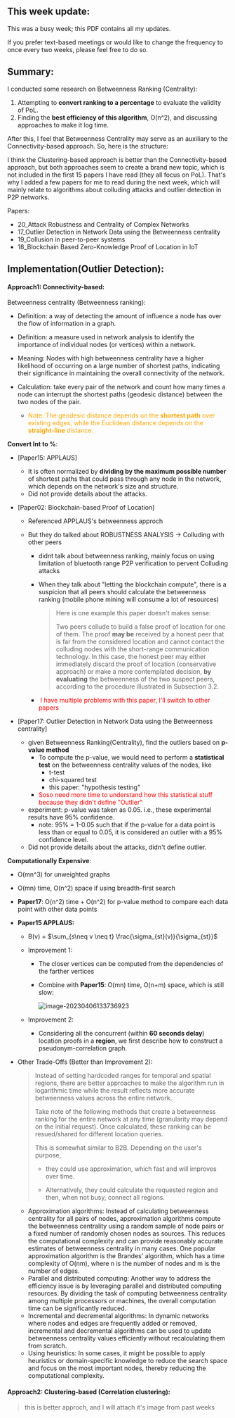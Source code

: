 ## This week update:

This was a busy week; this PDF contains all my updates.

If you prefer text-based meetings or would like to change the frequency to once every two weeks, please feel free to do so. 

## Summary:

I conducted some research on Betweenness Ranking (Centrality):

1. Attempting to **convert ranking to a percentage** to evaluate the validity of PoL.
2. Finding the **best efficiency of this algorithm**, O(n^2), and discussing approaches to make it log time.

After this, I feel that Betweenness Centrality may serve as an auxiliary to the Connectivity-based approach. So, here is the structure:

I think the Clustering-based approach is better than the Connectivity-based approach, but both approaches seem to create a brand new topic, which is not included in the first 15 papers I have read (they all focus on PoL). That's why I added a few papers for me to read during the next week, which will mainly relate to algorithms about colluding attacks and outlier detection in P2P networks.

Papers:

- 20_Attack Robustness and Centrality of Complex Networks
- 17_Outlier Detection in Network Data using the Betweenness centrality
- 19_Collusion in peer-to-peer systems
- 18_Blockchain Based Zero-Knowledge Proof of Location in IoT



## Implementation(Outlier Detection):

#### Approach1: Connectivity-based:

Betweenness centrality (Betweenness ranking):

- Definition: a way of detecting the amount of influence a node has over the flow of information in a graph.
- Definition: a measure used in network analysis to identify the importance of individual nodes (or vertices) within a network.
- Meaning: Nodes with high betweenness centrality have a higher likelihood of occurring on a large number of shortest paths, indicating their significance in maintaining the overall connectivity of the network.

- Calculation: take every pair of the network and count how many times a node can interrupt the shortest paths (geodesic distance) between the two nodes of the pair.
  - <span style="color:orange;">Note: The geodesic distance depends on the **shortest path** over existing edges, while the Euclidean distance depends on the **straight-line** distance.</span>

**Convert Int to %**:

- [Paper15: APPLAUS]

  - It is often normalized by **dividing by the maximum possible number** of shortest paths that could pass through any node in the network, which depends on the network's size and structure.
  - Did not provide details about the attacks.

- [Paper02: Blockchain-based Proof of Location]

  - Referenced APPLAUS's betweenness approch

  - But they do talked about ROBUSTNESS ANALYSIS -> Colluding with other peers

    - didnt talk about betweenness ranking, mainly focus on using limitation of bluetooth range P2P verification to pervent Colluding attacks

    - When they talk about "letting the blockchain compute", there is a suspicion that all peers should calculate the betweenness ranking (mobile phone mining will consume a lot of resources)

      > Here is one example this paper doesn't makes sense:
      >
      > Two peers collude to build a false proof of location for one of them. The proof **may be** received by a honest peer that is far from the considered location and cannot contact the colluding nodes with the short-range communication technology. In this case, the honest peer may either immediately discard the proof of location (conservative approach) or make a more contemplated decision, **by evaluating** the betweenness of the two suspect peers, according to the procedure illustrated in Subsection 3.2.

    - <span style="color:red;"> I have multiple problems with this paper, I'll switch to other papers </span>

- [Paper17: Outlier Detection in Network Data using the Betweenness centrality]

  - given Betweenness Ranking(Centrality), find the outliers based on **p-value method**
    - To compute the p-value, we would need to perform a **statistical test** on the betweenness centrality values of the nodes, like
      - t-test
      - chi-squared test
      - this paper: "hypothesis testing"
    - <span style="color:red;"> Soso need more time to understand how this statistical stuff because they didn't define "Outlier"</span>
  - experiment: p-value was taken as 0.05. i.e., these experimental results have 95% confidence.
    - note: 95% = 1-0.05 such that if the p-value for a data point is less than or equal to 0.05, it is considered an outlier with a 95% confidence level.
  - Did not provide details about the attacks, didn't define outlier.

**Computationally Expensive**:

- O(mn^3) for unweighted graphs

- O(mn) time, O(n^2) space if using breadth-first search

- **Paper17**: O(n^2) time + O(n^2) for p-value method to compare each data point with other data points

- **Paper15 APPLAUS:** 

  - B(v) = $\sum_{s\neq v \neq t} \frac{\sigma_{st}(v)}{\sigma_{st}}$

  - Improvement 1:

    - The closer vertices can be computed from the dependencies of the farther vertices

    - Combine with **Paper15**: O(mn) time, O(n+m) space, which is still slow:

      ![image-20230406133736923](/Users/soso/Desktop/Research/FinalPaper.assets/image-20230406133736923.png)

  - Improvement 2:

    - Considering all the concurrent (within **60 seconds delay**) location proofs in a **region**, we first describe how to construct a pseudonym-correlation graph.

- Other Trade-Offs (Better than Improvement 2):

  > Instead of setting hardcoded ranges for temporal and spatial regions, there are better approaches to make the algorithm run in logarithmic time while the result reflects more accurate betweenness values across the entire network.
  >
  > Take note of the following methods that create a betweenness ranking for the entire network at any time (granularity may depend on the initial request). Once calculated, these ranking can be resued/shared for different location queries.
  >
  > This is somewhat similar to B2B. Depending on the user's purpose, 
  >
  > - they could use approximation, which fast and will improves over time. 
  >
  > - Alternatively, they could calculate the requested region and then, when not busy, connect all regions.
  
  - Approximation algorithms: Instead of calculating betweenness centrality for all pairs of nodes, approximation algorithms compute the betweenness centrality using a random sample of node pairs or a fixed number of randomly chosen nodes as sources. This reduces the computational complexity and can provide reasonably accurate estimates of betweenness centrality in many cases. One popular approximation algorithm is the Brandes' algorithm, which has a time complexity of O(nm), where n is the number of nodes and m is the number of edges.
  - Parallel and distributed computing: Another way to address the efficiency issue is by leveraging parallel and distributed computing resources. By dividing the task of computing betweenness centrality among multiple processors or machines, the overall computation time can be significantly reduced.
  - Incremental and decremental algorithms: In dynamic networks where nodes and edges are frequently added or removed, incremental and decremental algorithms can be used to update betweenness centrality values efficiently without recalculating them from scratch.
  - Using heuristics: In some cases, it might be possible to apply heuristics or domain-specific knowledge to reduce the search space and focus on the most important nodes, thereby reducing the computational complexity.

#### Approach2: Clustering-based (Correlation clustering):

> this is better approch, and I will attach it's image from past weeks
